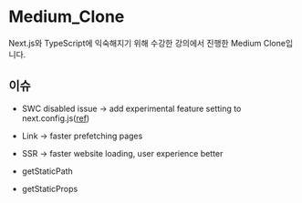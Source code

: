 # Medium_Clone

Next.js와 TypeScript에 익숙해지기 위해 수강한 강의에서 진행한 Medium Clone입니다.

## 이슈

- SWC disabled issue -> add experimental feature setting to next.config.js([ref](https://nextjs.org/docs/messages/swc-disabled))

- Link -> faster prefetching pages

- SSR -> faster website loading, user experience better

- getStaticPath
- getStaticProps
